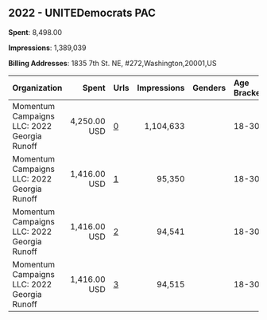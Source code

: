 ## 2022 - UNITEDemocrats PAC 
**Spent**: 8,498.00

**Impressions**: 1,389,039

**Billing Addresses**: 1835 7th St. NE, #272,Washington,20001,US

|Organization|Spent|Urls|Impressions|Genders|Age Brackets|Country Codes|
|:---|---:|:---|---:|:---|:---|:---|
|Momentum Campaigns  LLC: 2022 Georgia Runoff|4,250.00 USD|[0](https://www.snap.com/political-ads/asset/1963552832e1b95b278d6103556ba4775fa6f5cd20b8a2e9e0e3bb7c8d2218ff?mediaType=png)|1,104,633||18-30|united states|
|Momentum Campaigns  LLC: 2022 Georgia Runoff|1,416.00 USD|[1](https://www.snap.com/political-ads/asset/1963552832e1b95b278d6103556ba4775fa6f5cd20b8a2e9e0e3bb7c8d2218ff?mediaType=png)|95,350||18-30|united states|
|Momentum Campaigns  LLC: 2022 Georgia Runoff|1,416.00 USD|[2](https://www.snap.com/political-ads/asset/1963552832e1b95b278d6103556ba4775fa6f5cd20b8a2e9e0e3bb7c8d2218ff?mediaType=png)|94,541||18-30|united states|
|Momentum Campaigns  LLC: 2022 Georgia Runoff|1,416.00 USD|[3](https://www.snap.com/political-ads/asset/1963552832e1b95b278d6103556ba4775fa6f5cd20b8a2e9e0e3bb7c8d2218ff?mediaType=png)|94,515||18-30|united states|
